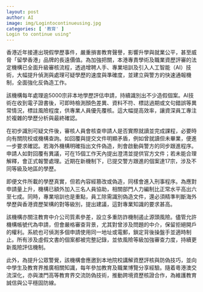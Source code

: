 ```yaml
---
layout: post
author: AI
image: img/Logintocontinueusing.jpg
categories: [ '教育' ]
Login to continue using"
---
```

香港近年接連出現假學歷事件，嚴重損害教育聲譽，影響升學與就業公平，甚至威脅「留學香港」品牌的長遠價值。為加強把關，本港專責學術及職業資歷評審的法定機構已全面升級審核流程，透過增聘人手、專業培訓及引入人工智能（AI）技術，大幅提升偵測與處理可疑學歷的速度與準確度，並建立與警方的快速通報機制，全面強化反偽造工作。  

該機構每年處理逾5000宗非本地學歷評估申請，持續識別出不少造假個案。AI技術在收到電子證書後，可即時檢測顏色差異、資料不符、標誌過期或文句錯誤等異常情況，標註風險程度，供專業人員優先覆核。這大幅提高效率，讓資深員工專注於複雜的學歷分析與最終確認。  

在初步識別可疑文件後，審核人員會核查申請人是否實際就讀並完成課程，必要時向有關院校或機構查詢。如回覆與提交文件明顯矛盾，例如曾就讀但未畢業，便進一步要求確認。若海外機構明確指出文件偽造，則會啟動與警方的同步跟進程序。申請人如對回覆有異議，可在15個工作天內提出澄清並提供官方文件；若未能合理解釋，會正式報警處理。近期在新機制下，已提交警方跟進的個案達17宗，涉及不同等級及地區的學歷。  

即便文件所載的學歷真實，但若內容經篡改或偽造，同樣會進入刑事程序。為應對申請量上升，機構已額外加入三名人員協助，相關部門人力編制比正常水平高出六至七成。同時，專業培訓也是重點，員工除需識別偽造文件，還必須精準判斷海外學歷與香港資歷架構的對等級別，提出建議，這對專業知識的要求甚高。  

該機構亦關注教育中介公司質素參差，設立多重防詐機制遏止源頭風險。儘管允許機構帳號代為申請，但會嚴格審查背景，尤其對曾涉及問題的中介，保留拒絕開戶的權利。系統也可偵測多個申請使用同一地址或電郵，鎖定背後操盤手並適時制止。所有涉及虛假文書的個案都被完整記錄，並依風險等級加強審查力度，持續更新風險評估機制。  

此外，為提升公眾警覺，該機構會應邀到本地院校講解資歷評核與防偽技巧，並向中學生及教育界推廣相關知識，每年參加教育及職業博覽分享經驗。隨着粵港澳交流深化，亦與澳門高等教育界交流防偽技術，推動跨境資歷核證合作，為維護教育誠信與公平穩固防線。  